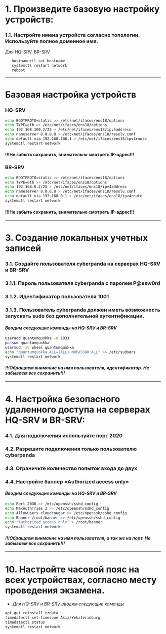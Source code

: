 # 1. Произведите базовую настройку устройств:
### 1.1. Настройте имена устройств согласно топологии. Используйте полное доменное имя.

Для HQ-SRV, BR-SRV
```bash
   hostnamectl set-hostname
   systemctl restart network
   reboot
   ```
---
# Базовая настройка устройств
### **HQ-SRV**
```bash
echo BOOTPROTO=static >> /etc/net/ifaces/ens18/options
echo TYPE=eth >> /etc/net/ifaces/ens18/options
echo 192.168.100.2/25 > /etc/net/ifaces/ens18/ipv4address
echo nameserver 8.8.8.8 > /etc/net/ifaces/ens18/resolv.conf
echo default via 192.168.100.1 > /etc/net/ifaces/ens18/ipv4route
systemctl restart network
```
#### !!!Не забыть сохранить, внимательно смотреть IP-адрес!!!

### **BR-SRV**

```bash
echo BOOTPROTO=static >> /etc/net/ifaces/ens18/options
echo TYPE=eth >> /etc/net/ifaces/ens18/options
echo 192.168.0.2/25 > /etc/net/ifaces/ens18/ipv4address
echo nameserver 8.8.8.8 > /etc/net/ifaces/ens18/resolv.conf
echo default via 192.168.0.1 > /etc/net/ifaces/ens18/ipv4route
systemctl restart network
```
#### !!!Не забыть сохранить, внимательно смотреть IP-адрес!!!
---
# 3. Создание локальных учетных записей 
### 3.1. Создайте пользователя cyberpanda на серверах HQ-SRV и BR-SRV
### 3.1.1. Пароль пользователя  cyberpanda с паролем P@ssw0rd
### 3.1.2. Идентификатор пользователя 1001
### 3.1.3. Пользователь cyberpanda должен иметь возможность запускать sudo без дополнительной аутентификации.
#### *Вводим следующие команды на HQ-SRV и BR-SRV*
```bash
useradd quantumquokka -u 1031
passwd quantumquokka
usermod -aG wheel quantumquokka
echo "quantumquokka ALL=(ALL) NOPASSWD:ALL" >> /etc/sudoers
systemctl restart network
```
#### *!!!Обращаем внимание на имя пользователя, идентификатор. Не забываем все сохранить!!!*
---
# 4. Настройка безопасного удаленного доступа на серверах HQ-SRV и BR-SRV: 
### 4.1. Для подключения используйте порт 2020
### 4.2. Разрешите подключения только пользователю cyberpanda
### 4.3. Ограничьте количество попыток входа до двух
### 4.4. Настройте баннер «Authorized access only»
#### *Вводим следующие команды на HQ-SRV и BR-SRV*
```bash
echo Port 2030 >> /etc/openssh/sshd_config
echo MaxAuthTries 2 >> /etc/openssh/sshd_config
echo AllowUsers cloudcougar >> /etc/openssh/sshd_config
echo Banner /root/banner >> /etc/openssh/sshd_config
echo "Authorized access only" > /root/banner
systemctl restart network
```
#### *!!!Обращаем внимание на имя пользователя, а так же на порт. Не забываем все сохранить!!!*
---
# 10. Настройте часовой пояс на всех устройствах, согласно месту проведения экзамена. 
- *Для HQ-SRV и BR-SRV вводим следующие команды*
```bash
apt-get reinstall tzdata
timedatectl set-timezone Asia/Yekaterinburg
timedatectl status
systemctl restart network
```
